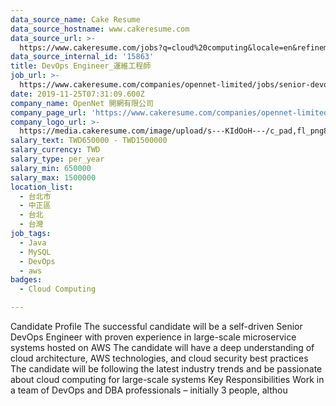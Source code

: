 ```yaml
---
data_source_name: Cake Resume
data_source_hostname: www.cakeresume.com
data_source_url: >-
  https://www.cakeresume.com/jobs?q=cloud%20computing&locale=en&refinementList%5Bseniority_level%5D%5B0%5D=mid_senior_level&refinementList%5Bsalary_type%5D=per_year&range%5Bsalary_range%5D%5Bmin%5D=1000000
data_source_internal_id: '15863'
title: DevOps Engineer_運維工程師
job_url: >-
  https://www.cakeresume.com/companies/opennet-limited/jobs/senior-devops-engineer-senior-operations-engineer
date: 2019-11-25T07:31:09.600Z
company_name: OpenNet 開網有限公司
company_page_url: 'https://www.cakeresume.com/companies/opennet-limited'
company_logo_url: >-
  https://media.cakeresume.com/image/upload/s---KIdOoH---/c_pad,fl_png8,h_200,w_200/v1574663536/bzaybcelyff1kqaqhhmr.png
salary_text: TWD650000 - TWD1500000
salary_currency: TWD
salary_type: per_year
salary_min: 650000
salary_max: 1500000
location_list:
  - 台北市
  - 中正區
  - 台北
  - 台灣
job_tags:
  - Java
  - MySQL
  - DevOps
  - aws
badges:
  - Cloud Computing

---
```


Candidate Profile The successful candidate will be a self-driven Senior DevOps Engineer with proven experience in large-scale microservice systems hosted on AWS The candidate will have a deep understanding of cloud architecture, AWS technologies, and cloud security best practices The candidate will be following the latest industry trends and be passionate about cloud computing for large-scale systems Key Responsibilities Work in a team of DevOps and DBA professionals – initially 3 people, althou